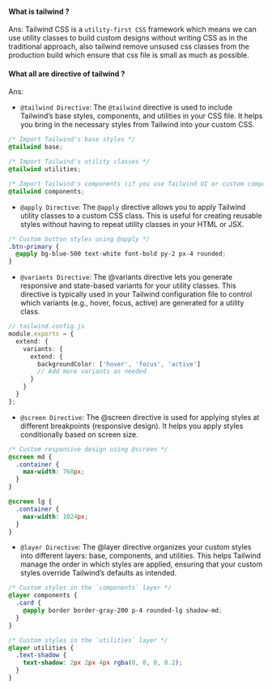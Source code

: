 #### What is tailwind ?

Ans: Tailwind CSS is a `utility-first CSS` framework which means we can use utility classes to build custom designs without writing CSS as in the traditional approach, also tailwind remove unsused css classes from the production build which ensure that css file is small as much as possible.

#### What all are directive of tailwind ?

Ans:

- `@tailwind Directive`: The `@tailwind` directive is used to include Tailwind’s base styles, components, and utilities in your CSS file. It helps you bring in the necessary styles from Tailwind into your custom CSS.

```css
/* Import Tailwind's base styles */
@tailwind base;

/* Import Tailwind's utility classes */
@tailwind utilities;

/* Import Tailwind's components (if you use Tailwind UI or custom components) */
@tailwind components;
```

- `@apply Directive`: The `@apply` directive allows you to apply Tailwind utility classes to a custom CSS class. This is useful for creating reusable styles without having to repeat utility classes in your HTML or JSX.

```css
/* Custom button styles using @apply */
.btn-primary {
  @apply bg-blue-500 text-white font-bold py-2 px-4 rounded;
}
```

- `@variants Directive`: The @variants directive lets you generate responsive and state-based variants for your utility classes. This directive is typically used in your Tailwind configuration file to control which variants (e.g., hover, focus, active) are generated for a utility class.

```ts
// tailwind.config.js
module.exports = {
  extend: {
    variants: {
      extend: {
        backgroundColor: ['hover', 'focus', 'active']
        // Add more variants as needed
      }
    }
  }
};
```

- `@screen Directive`: The @screen directive is used for applying styles at different breakpoints (responsive design). It helps you apply styles conditionally based on screen size.

```css
/* Custom responsive design using @screen */
@screen md {
  .container {
    max-width: 768px;
  }
}

@screen lg {
  .container {
    max-width: 1024px;
  }
}
```

- `@layer Directive`: The @layer directive organizes your custom styles into different layers: base, components, and utilities. This helps Tailwind manage the order in which styles are applied, ensuring that your custom styles override Tailwind’s defaults as intended.

```css
/* Custom styles in the `components` layer */
@layer components {
  .card {
    @apply border border-gray-200 p-4 rounded-lg shadow-md;
  }
}

/* Custom styles in the `utilities` layer */
@layer utilities {
  .text-shadow {
    text-shadow: 2px 2px 4px rgba(0, 0, 0, 0.2);
  }
}
```
